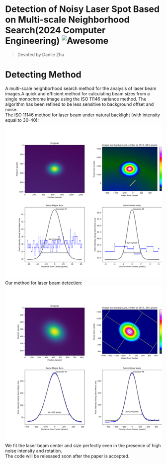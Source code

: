 # Detection of Noisy Laser Spot Based on Multi-scale Neighborhood Search(2024 Computer Engineering)  ![Awesome](https://cdn.jsdelivr.net/gh/sindresorhus/awesome@d7305f38d29fed78fa85652e3a63e154dd8e8829/media/badge.svg)  
> Devoted by Danile Zhu  
# Detecting Method
A multi-scale neighborhood search method for the analysis of laser beam images.A quick and efficient method for calculating beam sizes from a single monochrome image using the ISO 11146 variance method. The algorithm has been refined to be less sensitive to background offset and noise.  
The ISO 11146 method for laser beam under natural backlight (with intensity equal to 30-40):  
![Image](https://github.com/momotaaa/BeamProfiler/blob/main/ISO_Method.png)  
Our method for laser beam detection:  
![Image](https://github.com/momotaaa/BeamProfiler/blob/main/Our_result.png)  
We fit the laser beam center and size perfectly even in the presence of high noise intensity and rotation.  
The code will be relesased soon after the paper is accepted.
